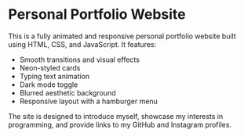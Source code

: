 # Personal Portfolio Website

This is a fully animated and responsive personal portfolio website built using HTML, CSS, and JavaScript. It features:

- Smooth transitions and visual effects
- Neon-styled cards
- Typing text animation
- Dark mode toggle
- Blurred aesthetic background
- Responsive layout with a hamburger menu

The site is designed to introduce myself, showcase my interests in programming, and provide links to my GitHub and Instagram profiles.

